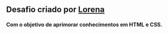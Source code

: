 ## Desafio criado por  <a href="https://github.com/Lorenalgm">Lorena</a> 

#### Com o objetivo de aprimorar conhecimentos em HTML e CSS.




